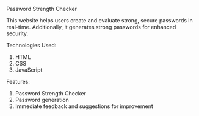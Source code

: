 Password Strength Checker

This website helps users create and evaluate strong, secure passwords in real-time. Additionally, it generates strong passwords for enhanced security.


Technologies Used:

1. HTML
2. CSS
3. JavaScript


Features:

1. Password Strength Checker
2. Password generation
3. Immediate feedback and suggestions for improvement
